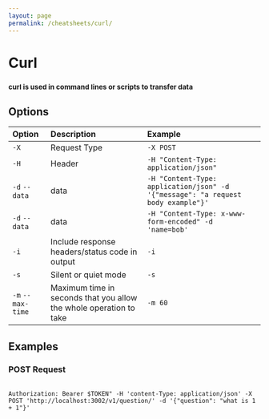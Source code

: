```yaml
---
layout: page
permalink: /cheatsheets/curl/
---
```

<h1>Curl </h1>
<h3><small class="text-muted">curl is used in command lines or scripts to transfer data</small></h3>

## Options

|Option|Description|Example
|:--|:--|:--|
|`-X`                |Request Type                                                         |`-X POST`|
|`-H`                |Header                                                               |`-H "Content-Type: application/json"`|
|`-d` `--data`       |data                                                                 |`-H "Content-Type: application/json" -d '{"message": "a request body example"}'`|
|`-d` `--data`       |data                                                                 |`-H "Content-Type: x-www-form-encoded" -d 'name=bob'`|
|`-i`                |Include response headers/status code in output                       |`-i`|
|`-s`                |Silent or quiet mode                                                 |`-s`|
|`-m` `--max-time`   |Maximum time in seconds that you allow the whole operation to take   |`-m 60`|

## Examples

### POST Request

<pre class="command-line">
    <code class="language-bash">
Authorization: Bearer $TOKEN" -H 'content-Type: application/json' -X POST 'http://localhost:3002/v1/question/' -d '{"question": "what is 1 + 1"}'
    </code>
</pre>

